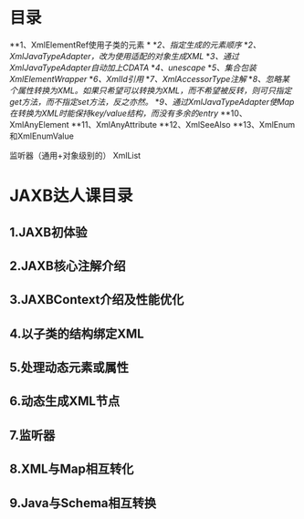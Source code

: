 # 目录

**1、XmlElementRef使用子类的元素 *
**2、指定生成的元素顺序*
**2、XmlJavaTypeAdapter，改为使用适配的对象生成XML*
**3、通过XmlJavaTypeAdapter自动加上CDATA*
**4、unescape*
**5、集合包装XmlElementWrapper*
**6、XmlId引用*
**7、XmlAccessorType注解*
**8、忽略某个属性转换为XML。如果只希望可以转换为XML，而不希望被反转，则可只指定get方法，而不指定set方法，反之亦然。*
**9、通过XmlJavaTypeAdapter使Map在转换为XML时能保持key/value结构，而没有多余的entry*
**10、XmlAnyElement
**11、XmlAnyAttribute
**12、XmlSeeAlso
**13、XmlEnum和XmlEnumValue

监听器（通用+对象级别的）
XmlList


# JAXB达人课目录

## 1.JAXB初体验
## 2.JAXB核心注解介绍
## 3.JAXBContext介绍及性能优化
## 4.以子类的结构绑定XML
## 5.处理动态元素或属性
## 6.动态生成XML节点
## 7.监听器
## 8.XML与Map相互转化
## 9.Java与Schema相互转换

